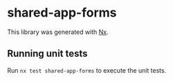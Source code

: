 # shared-app-forms

This library was generated with [Nx](https://nx.dev).

## Running unit tests

Run `nx test shared-app-forms` to execute the unit tests.
